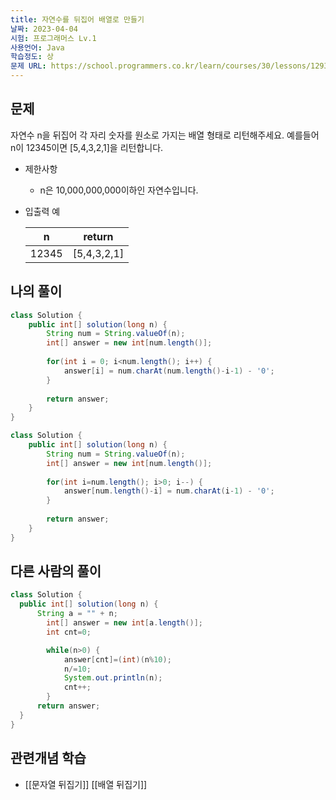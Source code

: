 ```yaml
---
title: 자연수를 뒤집어 배열로 만들기
날짜: 2023-04-04
시험: 프로그래머스 Lv.1
사용언어: Java
학습정도: 상
문제 URL: https://school.programmers.co.kr/learn/courses/30/lessons/12932
---
```

## 문제

자연수 n을 뒤집어 각 자리 숫자를 원소로 가지는 배열 형태로 리턴해주세요. 예를들어 n이 12345이면 [5,4,3,2,1]을 리턴합니다.

- 제한사항
    - n은 10,000,000,000이하인 자연수입니다.
- 입출력 예
    
    
    | n | return |
    | --- | --- |
    | 12345 | [5,4,3,2,1] |

## 나의 풀이

```java
class Solution {
    public int[] solution(long n) {
        String num = String.valueOf(n);
        int[] answer = new int[num.length()];
        
        for(int i = 0; i<num.length(); i++) {
            answer[i] = num.charAt(num.length()-i-1) - '0';
        }
        
        return answer;
    }
}
```

```java
class Solution {
    public int[] solution(long n) {
        String num = String.valueOf(n);
        int[] answer = new int[num.length()];
        
        for(int i=num.length(); i>0; i--) {
            answer[num.length()-i] = num.charAt(i-1) - '0';
        }
        
        return answer;
    }
}
```

## 다른 사람의 풀이

```java
class Solution {
  public int[] solution(long n) {
      String a = "" + n;
        int[] answer = new int[a.length()];
        int cnt=0;

        while(n>0) {
            answer[cnt]=(int)(n%10);
            n/=10;
            System.out.println(n);
            cnt++;
        }
      return answer;
  }
}
```

## 관련개념 학습

- [[문자열 뒤집기]] [[배열 뒤집기]]